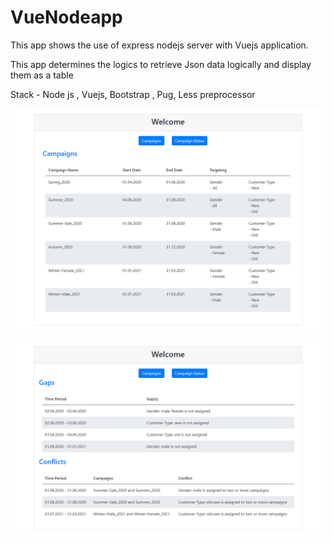 # VueNodeapp

This app shows the use of express nodejs server with Vuejs application.

This app determines the logics to retrieve Json data logically and display them as a table

Stack - Node js , Vuejs, Bootstrap , Pug, Less preprocessor

![alt text](https://github.com/AadityaThakur/VueNodeapp/blob/master/screencapture-localhost-3000-2021-03-08-21_26_34.png)

![alt text](https://github.com/AadityaThakur/VueNodeapp/blob/master/screencapture-localhost-3000-2021-03-08-21_26_59.png)


